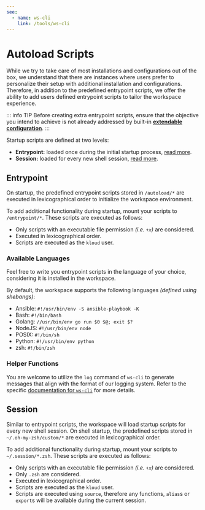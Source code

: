 ```yaml
---
see:
  - name: ws-cli
    link: /tools/ws-cli
---
```


# Autoload Scripts

While we try to take care of most installations and configurations out of the box, we
understand that there are instances where users prefer to personalize their setup with
additional installation and configurations.
Therefore, in addition to the predefined entrypoint scripts, we offer the ability to add
users defined entrypoint scripts to tailor the workspace experience.

::: info TIP
Before creating extra entrypoint scripts, ensure that the objective you intend to achieve
is not already addressed by built-in **[extendable configuration][]**.
:::

Startup scripts are defined at two levels:

- **Entrypoint:** loaded once during the initial startup process, [read more](#entrypoint).
- **Session:** loaded for every new shell session, [read more](#session).

## Entrypoint

On startup, the predefined entrypoint scripts stored in `/autoload/*` are executed in
lexicographical order to initialize the workspace environment.

To add additional functionality during startup, mount your scripts to `/entrypoint/*`.
These scripts are executed as follows:

- Only scripts with an executable file permission *(i.e. `+x`)* are considered.
- Executed in lexicographical order.
- Scripts are executed as the `kloud` user.

### Available Languages

Feel free to write you entrypoint scripts in the language of your choice, considering it
is installed in the workspace.

By default, the workspace supports the following languages *(defined using shebangs)*:

- Ansible: `#!/usr/bin/env -S ansible-playbook -K`
- Bash: `#!/bin/bash`
- Golang: `//usr/bin/env go run $0 $@; exit $?`
- NodeJS: `#!/usr/bin/env node`
- POSIX: `#!/bin/sh`
- Python: `#!/usr/bin/env python`
- zsh: `#!/bin/zsh`

### Helper Functions

You are welcome to utilize the `log` command of `ws-cli` to generate messages that align
with the format of our logging system.
Refer to the specific [documentation for `ws-cli`](/tools/ws-cli) for more details.

## Session

Similar to entrypoint scripts, the workspace will load startup scripts for every new shell
session.
On shell startup, the predefined scripts stored in `~/.oh-my-zsh/custom/*` are executed in
lexicographical order.

To add additional functionality during startup, mount your scripts to `~/.session/*.zsh`.
These scripts are executed as follows:

- Only scripts with an executable file permission *(i.e. `+x`)* are considered.
- Only `.zsh` are considered.
- Executed in lexicographical order.
- Scripts are executed as the `kloud` user.
- Scripts are executed using `source`, therefore any functions, `alias`s or `export`s will
    be available during the current session.

[extendable configuration]: /pages/extendable-configuration
